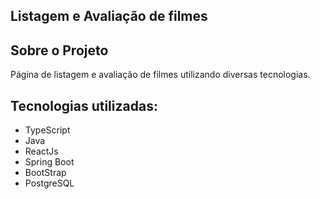 ## Listagem e Avaliação de filmes

## Sobre o Projeto

Página de listagem e avaliação de filmes utilizando diversas tecnologias.

## Tecnologias utilizadas:

- TypeScript
- Java
- ReactJs
- Spring Boot
- BootStrap
- PostgreSQL
